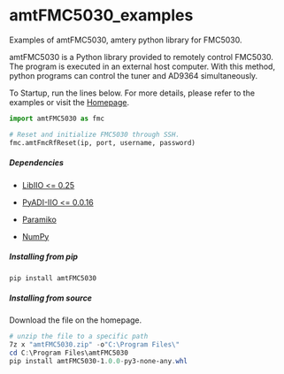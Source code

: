 # amtFMC5030_examples

Examples of amtFMC5030, amtery python library for FMC5030.

amtFMC5030 is a Python library provided to remotely control FMC5030. The program is executed in an external host computer. With this method, python programs can control the tuner and AD9364 simultaneously.

To Startup, run the lines below. For more details, please refer to the examples or visit the [Homepage](https://www.amtery.com/en).

```python
import amtFMC5030 as fmc

# Reset and initialize FMC5030 through SSH.
fmc.amtFmcRfReset(ip, port, username, password)
```

##### Dependencies

- [LibIIO <= 0.25](https://github.com/analogdevicesinc/libiio/releases/tag/v0.25)

- [PyADI-IIO <= 0.0.16](https://pypi.org/project/pyadi-iio/)

- [Paramiko](https://pypi.org/project/paramiko/)

- [NumPy](https://pypi.org/project/numpy/)

##### Installing from pip

```powershell
pip install amtFMC5030
```

##### Installing from source

Download the file on the homepage.

```powershell
# unzip the file to a specific path
7z x "amtFMC5030.zip" -o"C:\Program Files\"
cd C:\Program Files\amtFMC5030
pip install amtFMC5030-1.0.0-py3-none-any.whl 
```
